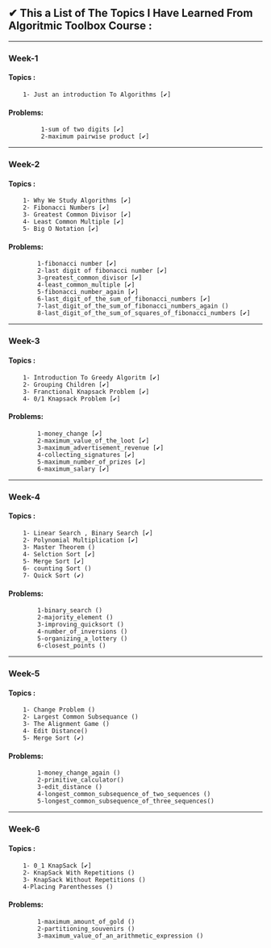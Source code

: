 ## ✔ This a List of The Topics I Have Learned From Algoritmic Toolbox Course  :
-----------------------------------------------------------------------------------------------------------------------
### Week-1
#### Topics :
		1- Just an introduction To Algorithms [✔]
		
#### Problems:
			 1-sum of two digits [✔]
			 2-maximum pairwise product [✔]
-----------------------------------------------------------------------------------------------------------------------
###	 Week-2
#### Topics :
		1- Why We Study Algorithms [✔]
		2- Fibonacci Numbers [✔]
		3- Greatest Common Divisor [✔] 
		4- Least Common Multiple [✔]
		5- Big O Notation [✔]	
		
#### Problems:
			1-fibonacci number [✔]
			2-last digit of fibonacci number [✔]
			3-greatest_common_divisor [✔]
			4-least_common_multiple [✔]
			5-fibonacci_number_again [✔] 
			6-last_digit_of_the_sum_of_fibonacci_numbers [✔]
			7-last_digit_of_the_sum_of_fibonacci_numbers_again ()
	 		8-last_digit_of_the_sum_of_squares_of_fibonacci_numbers [✔]

-----------------------------------------------------------------------------------------------------------------------
### Week-3
#### Topics :
		1- Introduction To Greedy Algoritm [✔] 
		2- Grouping Children [✔] 
		3- Franctional Knapsack Problem [✔] 
		4- 0/1 Knapsack Problem [✔] 

#### Problems:
			1-money_change [✔] 
			2-maximum_value_of_the_loot [✔] 
			3-maximum_advertisement_revenue [✔] 
			4-collecting_signatures [✔] 
			5-maximum_number_of_prizes [✔] 
			6-maximum_salary [✔] 
----------------------------------------------------------------------------------------------------------------------
###	Week-4
#### Topics :

		1- Linear Search , Binary Search [✔] 
		2- Polynomial Multiplication [✔]
		3- Master Theorem ()
		4- Selction Sort [✔]
		5- Merge Sort [✔]
		6- counting Sort ()
		7- Quick Sort (✔)

#### Problems:
			1-binary_search ()
			2-majority_element ()
			3-improving_quicksort ()
			4-number_of_inversions ()
			5-organizing_a_lottery ()
			6-closest_points ()


----------------------------------------------------------------------------------------------------------------------
### Week-5
#### Topics :
		1- Change Problem ()
		2- Largest Common Subsequance ()
		3- The Alignment Game ()
		4- Edit Distance()
		5- Merge Sort (✔)

#### Problems:
			1-money_change_again ()
			2-primitive_calculator()
			3-edit_distance ()
			4-longest_common_subsequence_of_two_sequences ()
			5-longest_common_subsequence_of_three_sequences()

----------------------------------------------------------------------------------------------------------------------
### Week-6
#### Topics :
		1- 0_1 KnapSack [✔]
		2- KnapSack With Repetitions ()
		3- KnapSack Without Repetitions ()
		4-Placing Parenthesses ()	
#### Problems:
			1-maximum_amount_of_gold ()			
			2-partitioning_souvenirs ()
			3-maximum_value_of_an_arithmetic_expression ()
